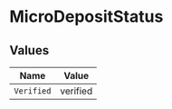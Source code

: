 # MicroDepositStatus


## Values

| Name       | Value      |
| ---------- | ---------- |
| `Verified` | verified   |